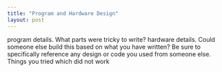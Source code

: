 ```yaml
---
title: "Program and Hardware Design"
layout: post
---
```


program details. What parts were tricky to write?
hardware details. Could someone else build this based on what you have written?
Be sure to specifically reference any design or code you used from someone else.
Things you tried which did not work
